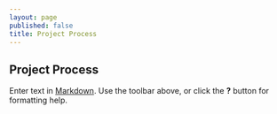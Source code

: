```yaml
---
layout: page
published: false
title: Project Process
---
```


## Project Process

Enter text in [Markdown](http://daringfireball.net/projects/markdown/). Use the toolbar above, or click the **?** button for formatting help.
